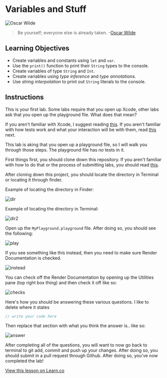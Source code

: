 # Variables and Stuff

![Oscar Wilde](http://i.imgur.com/Brz1JgI.jpg?1)
> Be yourself; everyone else is already taken. -[Oscar Wilde](https://en.wikipedia.org/wiki/Oscar_Wilde)

## Learning Objectives

* Create variables and constants using `let` and `var`.
* Use the `print()` function to print their `String` types to the console.
* Create variables of type `String` and `Int`.
* Create variables using *type inference* and *type annotations*.
* Use *string interpolation* to print out `String` literals to the console.

## Instructions

This is your first lab. Some labs require that you open up Xcode, other labs ask that you open up the playground file. What does that mean?

If you aren't familiar with Xcode, I suggest reading [this](https://github.com/learn-co-curriculum/reading-ios-intro-to-xcode). If you aren't familiar with how tests work and what your interaction will be with them, read [this](https://github.com/learn-co-curriculum/swift-xcode-warnings-errors) next.

This lab is aking that you open up a playground file, so I will walk you through those steps. The playground file has _no_ tests in it.

First things first, you should clone down this repository. If you aren't familiar with how to do that or the process of submitting labs, you should read [this](https://github.com/learn-co-curriculum/swift-functionFun-lab/tree/master).

After cloning down this project, you should locate the directory in Terminal or locating it through finder.

Example of locating the directory in Finder:

![dir](http://i.imgur.com/HBkk1u1.png)

Example of locating the directory in Terminal:

![dir2](http://i.imgur.com/awwhcyV.png)

Open up the `MyPlayground.playground` file. After doing so, you should see the following:

![play](http://i.imgur.com/M3afcpk.png)

If you see something like this instead, then you need to make sure Render Documentation is checked.

![instead](http://i.imgur.com/XxQjPu7.png)

You can check off the Render Documentation by opening up the Utilities pane (top right box thing) and then check it off like so:

![checks](http://i.imgur.com/jTLIJye.png)

Here's how you should be answering these various questions. I like to delete where it states

```swift
// write your code here
```

Then replace that section with what you think the answer is.. like so:

![answer](http://i.imgur.com/AELKrUs.png)

After completing all of the questions, you will want to now go back to terminal to git add, commit and push up your changes. After doing so, you should submit in a pull request through Github. After doing so, you've now completed the lab!



<a href='https://learn.co/lessons/PlaygroundLabVariablePrint' data-visibility='hidden'>View this lesson on Learn.co</a>
